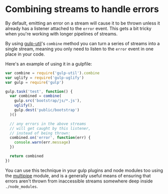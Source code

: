 # Combining streams to handle errors #

By default, emitting an error on a stream will cause it to be thrown
unless it already has a listener attached to the `error` event. This
gets a bit tricky when you're working with longer pipelines of streams.

By using [gulp-util](https://github.com/gulpjs/gulp-util)'s `combine`
method you can turn a series of streams into a single stream, meaning you
only need to listen to the `error` event in one place in your code.

Here's an example of using it in a gulpfile:

``` javascript
var combine = require('gulp-util').combine
var uglify = require('gulp-uglify')
var gulp = require('gulp')

gulp.task('test', function() {
  var combined = combine(
    gulp.src('bootstrap/js/*.js'),
    uglify(),
    gulp.dest('public/bootstrap')
  )()

  // any errors in the above streams
  // will get caught by this listener,
  // instead of being thrown:
  combined.on('error', function(err) {
    console.warn(err.message)
  })

  return combined
})
```

You can use this technique in your gulp plugins and node modules too using
the [multipipe](http://npmjs.org/package/multipipe) module, and is a generally useful means of ensuring that errors aren't thrown from inaccessible streams
somewhere deep inside `./node_modules`.
